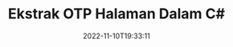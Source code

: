 ---
############################# Static ############################
layout: "auto-gen-merger"
date: 2022-11-10T19:33:11
draft: false
otherformats: pdf pps ppsx ppt pptx rtf tex vdx vsdm vsdx vssm vssx vstm vstx vsx vtx

############################# Head ############################
head_title: "Ekstrak OTP Halaman dalam C#"
head_description: "Ekstrak halaman dengan cepat daripada fail OTP dalam C#. Simpan dokumen baharu yang mengandungi halaman yang dipilih menggunakan API penggabungan dokumen."

############################# Header ############################
title: "Ekstrak OTP Halaman Dalam C#"
description: "Ekstrak OTP Halaman dengan beberapa baris kod .NET."
bg_image: "https://cms.admin.containerize.com/templates/aspose/App_Themes/V3/images/bg/header1.png"
bg_overlay: false
button:
    enable: true
    icon: "fas fa-arrow-down"
    label: "Muat turun Percubaan Percuma"
    link: "https://downloads.groupdocs.com/merger/net"

############################# SubMenu ############################
submenu:
    enable: true

    left:
        img_alt: "GroupDocs.Merger for .NET"
        image: "https://cms.admin.containerize.com/templates/groupdocs/images/product-logos/90x90-noborder/groupdocs-merger-net.png"
        product: "GroupDocs.Merger"
        platform: ".NET"

    middle:
        button:

            # button loop
            - link: "https://apireference.groupdocs.com/merger/net"
              text: "Rujukan API"

            # button loop
            - link: "https://github.com/groupdocs-merger"
              text: "Contoh Kod"

            # button loop
            - link: "https://products.groupdocs.app/merger/family"
              text: "Demo Langsung"

            # button loop
            - link: "https://purchase.groupdocs.com/pricing/merger/net"
              text: "penentuan harga"

    right:
        link_download: "https://downloads.groupdocs.com/merger"
        link_learn: "https://docs.groupdocs.com/merger/net"
        link_buy: "https://purchase.groupdocs.com"

############################# About ############################
about:
    enable: true
    title: "Mengenai API GroupDocs.Merger for .NET."
    content: |
        [GroupDocs.Merger for .NET](/ms/merger/net/) menawarkan penyelesaian mudah untuk menggabungkan & memisahkan dengan selamat antara pelbagai format dokumen termasuk PDF, Microsoft Office (Word, Excel, PowerPoint , OneNote), OpenDocument, HTML, imej dan banyak lagi dalam aplikasi .NET. Dengan menambah hanya beberapa baris kod, lakukan beberapa operasi dokumen seperti mengalih, mengalih keluar, memutar, menukar, mengekstrak atau menukar orientasi halaman dalam dokumen. API penggabungan dokumen juga menyokong pratonton halaman dokumen sebagai imej untuk menganalisis struktur dokumen, pemformatan dan kandungan pada halaman.
        
        API GroupDocs.Merger ialah pilihan yang tepat untuk penyelesaian korporat yang memerlukan ciri pengekstrakan halaman fail. API ini disokong dengan baik pada semua sistem pengendalian dan platform utama termasuk .NET Framework, .NET Standard, .NET Core, Mono.

############################# Steps ############################
steps:
    enable: true
    title_left: "Ekstrak OTP Halaman Fail dalam .NET"
    content_left: |
        [GroupDocs.Merger for .NET](/ms/merger/net/) memudahkan pembangun C# mengekstrak halaman yang dikehendaki daripada fail OTP dan menyimpannya sebagai fail baharu yang mengandungi halaman yang dipilih dengan melaksanakan beberapa langkah mudah.
        
        * Mulakan **ExtractOptions** dengan nombor halaman yang sepatutnya muncul dalam dokumen yang terhasil.
        * Buat contoh baharu **Merger** dan lulus laluan dokumen sumber sebagai parameter pembina.
        * Panggil **ExtractPages** dan hantar objek **ExtractOptions**.
        * Panggil **Save** dan tentukan laluan fail untuk menyimpan dokumen yang terhasil.

    title_right: "Keperluan Sistem"
    content_right: |
        API GroupDocs.Merger for .NET disokong pada semua platform dan sistem pengendalian utama. Sebelum melaksanakan kod di bawah, sila pastikan anda mempunyai prasyarat berikut dipasang pada sistem anda.

        * Sistem Pengendalian: Microsoft Windows, Linux, MacOS
        * Persekitaran Pembangunan: Visual Studio, Xamarin, MonoDevelop
        * Rangka kerja: .NET Framework, .NET Standard, .NET Core, Mono
        * Muat turun versi terkini GroupDocs.Merger for .NET daripada [NuGet](https://www.nuget.org/packages/groupdocs.merger)
         
    code: |
     {{% merger/additional-styles %}}
     {{< merger/code-merger title="Cara mengekstrak OTP halaman fail menggunakan kod contoh C#.">}}

        ```csharp    
        // Ekstrak OTP halaman fail menggunakan API GroupDocs.Merger
        // Mulakan kelas ExtractOptions dengan nombor halaman yang dipilih
        ExtractOptions extractOptions = new ExtractOptions(new int[] { 2, 5 });

        // Segerakan Penggabungan dengan input dokumen OTP.
        using (Merger merger = new Merger("input.otp"))
          {
            // Panggil kaedah ExtractPages dan hantar objek ExtractOptions kepadanya
            merger.ExtractPages(extractOptions);
    
            // Panggil kaedah Simpan untuk menyimpan dokumen output dengan halaman yang diekstrak
            merger.Save("output.otp");
          }
        ```
     {{< /merger/code-merger >}}

############################# Demos ############################
demos:
    enable: true
    title: "Demo Langsung - Ekstrak OTP Halaman Dalam Talian"
    content: |
       Ekstrak OTP halaman fail sekarang dengan melawati tapak web [GroupDocs.Merger Live Demos](https://products.groupdocs.app/splitter/extract-pages/otp).
       Demo langsung mempunyai faedah berikut.
        
############################# About Formats ############################
about_formats:
    enable: true

############################# More Formats ############################
more_formats:
    enable: true
    title: "Ekstrak Halaman Daripada Format Dokumen Lain"
    content: |
        .NET dokumen penggabungan & pemisahan API untuk format fail dan imej. Ekstrak beberapa format fail yang popular seperti yang dinyatakan di bawah.

############################# Back to top ###############################
back_to_top:
    enable: true
---